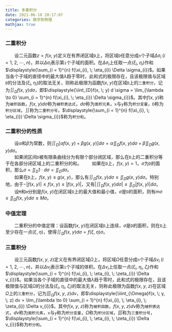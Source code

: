 ```yaml
---
title: 多重积分
date: 2021-06-10 20:17:07
categories: 数学和物理
mathjax: true
---
```

### 二重积分

&emsp;&emsp;设二元函数$z = f(x, \; y)$定义在有界闭区域`D`上，将区域`D`任意分成`n`个子域$\Delta \sigma_{i} \; (i = 1, \; 2, \; \cdots, \; n)$，并以$\Delta \sigma_{i}$表示第`i`个子域的面积。在$\Delta \sigma_{i}$上任取一点$(\xi_{i}, \; \eta_{i})$作和$\displaystyle{\sum_{i = 1}^{n} f(\xi_{i}, \; \eta_{i}) \Delta \sigma_{i}}$。如果当各个子域的直径中的最大值$\lambda$趋于零时，此和式的极限存在，且该极限值与区域`D`的分法及$(\xi_{i}, \; \eta_{i})$的取法无关，则称此极限为函数$f(x, \; y)$在区域`D`上的`二重积分`，记为$\displaystyle{\iint_{D}f(x, \; y) d \sigma}$，即$\displaystyle{\iint_{D}f(x, \; y) d \sigma = \lim_{\lambda \to 0} \sum_{i = 1}^{n} f(\xi_{i}, \; \eta_{i}) \Delta \sigma_{i}}$。其中$f(x, \; y)$称为`被积函数`，$f(x, \; y) d \sigma$称为`被积表达式`，$d \sigma$称为`面积元素`，`x`与`y`称为`积分变量`，`D`称为`积分区域`，$\displaystyle{\iint}$称为`二重积分号`，$\displaystyle{\sum_{i = 1}^{n} f(\xi_{i}, \; \eta_{i}) \Delta \sigma_{i}}$称为`积分和`。<!--more-->

### 二重积分的性质

&emsp;&emsp;设$\alpha$和$\beta$为常数，则$\displaystyle{\iint_{D}[\alpha f(x, \; y) + \beta g(x, \; y)] d \sigma = \alpha \iint_{D} f(x, \; y) d \sigma + \beta \iint_{D} g(x, \; y) d \sigma}$。<br>
&emsp;&emsp;如果闭区间`D`被有限条曲线分为有限个部分闭区域，那么在`D`上的二重积分等于在各部分闭区域上的二重积分的和。
&emsp;&emsp;如果在`D`上，$f(x, \; y) = 1$，$\sigma$为`D`的面积，那么$\displaystyle{\sigma = \iint_{D} 1 \cdot d \sigma = \iint_{D} d \sigma}$。<br>
&emsp;&emsp;如果在`D`上，$f(x, \; y) \le g(x, \; y)$，那么有$\displaystyle{\iint_{D} f(x, \; y) d \sigma \le \iint_{D} g(x, \; y) d \sigma}$。特别地，由于$-|f(x, \; y)| \le f(x, \; y) \le |f(x, \; y)|$，又有$\displaystyle{\left | \iint_{D} f(x, \; y) d \sigma \right | \le \iint_{D} | f(x, \; y) | d \sigma}$。<br>
&emsp;&emsp;设`M`和`m`分别是$f(x, \; y)$在闭区域`D`上的最大值和最小值，$\sigma$是`D`的面积，则有$\displaystyle{m \sigma \le \iint_{D} f(x, \; y) d \sigma \le M \sigma}$。

### 中值定理

&emsp;&emsp;二重积分的中值定理：设函数$f(x, \; y)$在闭区域`D`上连续，$\sigma$是`D`的面积，则在`D`上至少存在一点$(\xi, \; \eta)$，使得$\displaystyle{\iint_{D} f(x, \; y) d \sigma = f(\xi, \; \eta) \sigma}$。

### 三重积分

&emsp;&emsp;设三元函数$f(x, \; y, \; z)$定义在有界闭区域$\Omega$上，将区域$\Omega$任意分成`n`个子域$\Delta v_{i} \; (i = 1, \; 2, \; \cdots, \; n)$，并以$\Delta v_{i}$表示第`i`个子域的体积。在$\Delta v_{i}$上任取一点$(\xi_{i}, \; \eta_{i}, \; \zeta_{i})$作和$\displaystyle{\sum_{i = 1}^{n} f(\xi_{i}, \; \eta_{i}, \; \zeta_{i}) \Delta v_{i}}$。如果当各个子域的直径中的最大值$\lambda$趋于零时，此和式的极限存在，且该极限值与区域$\Omega$的分法及$(\xi_{i}, \; \eta_{i}, \; \zeta_{i})$的取法无关，则称此极限为函数$f(x, \; y, \; z)$在区域$\Omega$上的`三重积分`，记为$\displaystyle{\iiint_{\Omega}f(x, \; y, \; z) dv}$，即$\displaystyle{\iiint_{\Omega}f(x, \; y, \; z) dv = \lim_{\lambda \to 0} \sum_{i = 1}^{n} f(\xi_{i}, \; \eta_{i}, \; \zeta_{i}) \Delta v_{i}}$。其中$f(x, \; y, \; z)$称为`被积函数`，$f(x, \; y, \; z) dv$称为`被积表达式`，$dv$称为`面积元素`，`x`与`y`称为`积分变量`，$\Omega$称为`积分区域`，$\displaystyle{\iiint}$称为`三重积分号`，$\displaystyle{\sum_{i = 1}^{n} f(\xi_{i}, \; \eta_{i}, \; \zeta_{i}) \Delta v_{i}}$称为`积分和`。